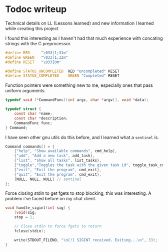 # Todoc writeup
Technical details on LL (Lessons learned) and new information I learned while creating this project

I found this interesting as I haven't had that much experience with concating strings with the C preprocessor.
```c
#define RED     "\033[1;31m"
#define GREEN   "\033[1;32m"
#define RESET   "\033[0m"

#define STATUS_UNCOMPLETED  RED "Uncompleted" RESET
#define STATUS_COMPLETED    GREEN "Completed" RESET
```

Function pointers were something new to me, especially ones that pass uniform arguments.
```c
typedef void (*CommandFunc)(int argc, char *argv[], void *data);

typedef struct {
    const char *name;
    const char *description;
    CommandFunc func;
} Command;
```

I have seen other gnu utils do this before, and I learned what a `sentinel` is.
```c
Command commands[] = {
    {"help", "Show available commands", cmd_help},
    {"add", "Add a new task", add_task},
    {"list", "Show all tasks", list_tasks},
    {"toggle","Toggles the task with the given task id", toggle_task_complete},
    {"exit", "Exit the program", cmd_exit},
    {"quit", "Exit the program", cmd_exit},
    {NULL, NULL, NULL} // sentinel
};
```

Force closing stdin to get fgets to stop blocking, this was interesting. A problem i've faced before on my chat client.
```c
void handle_sigint(int sig) {
    (void)sig;
    stop = 1;

    // Close stdin to force fgets to return
    fclose(stdin);

    write(STDOUT_FILENO, "\n[!] SIGINT received. Exiting...\n", 33);
}
```
